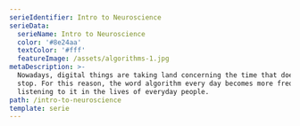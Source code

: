 ```yaml
---
serieIdentifier: Intro to Neuroscience
serieData:
  serieName: Intro to Neuroscience
  color: '#8e24aa'
  textColor: '#fff'
  featureImage: /assets/algorithms-1.jpg
metaDescription: >-
  Nowadays, digital things are taking land concerning the time that doesn't
  stop. For this reason, the word algorithm every day becomes more frequent in
  listening to it in the lives of everyday people.
path: /intro-to-neuroscience
template: serie
---
```


